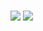 ### 
<img src="https://capsule-render.vercel.app/api?waving=Rect&color=auto&height=300&section=header&text=welcome&fontSize=90" />
<img src="https://img.shields.io/badge/-python-blue?logo=python" />





<!--
**qusgmlwo/qusgmlwo** is a ✨ _special_ ✨ repository because its `README.md` (this file) appears on your GitHub profile.

Here are some ideas to get you started:

- 🔭 I’m currently working on ...
- 🌱 I’m currently learning ...
- 👯 I’m looking to collaborate on ...
- 🤔 I’m looking for help with ...
- 💬 Ask me about ...
- 📫 How to reach me: ...
- 😄 Pronouns: ...
- ⚡ Fun fact: ...
-->
